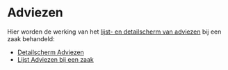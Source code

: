 # Adviezen

Hier worden de werking van het [lijst- en detailscherm van adviezen](/probleemoplossing/module_overstijgende_schermen/adviezen/README.md) bij een zaak behandeld:

- [Detailscherm Adviezen](/probleemoplossing/module_overstijgende_schermen/adviezen/detailscherm_adviezen.md)
- [Lijst Adviezen bij een zaak](/probleemoplossing/module_overstijgende_schermen/adviezen/lijst_adviezen_bij_een_zaak.md)
